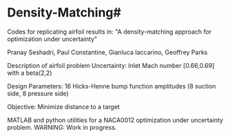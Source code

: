 # Density-Matching#
Codes for replicating airfoil results in:
"A density-matching approach for optimization under uncertainty"

Pranay Seshadri, Paul Constantine, Gianluca Iaccarino, Geoffrey Parks


Description of airfoil problem
Uncertainty: Inlet Mach number [0.66,0.69] with a beta(2,2)

Design Parameters: 16 Hicks-Henne bump function amplitudes (8 suction side, 8 pressure side)

Objective: Minimize distance to a target


MATLAB and python utilities for a NACA0012 optimization under uncertainty problem. 
WARNING: Work in progress. 
